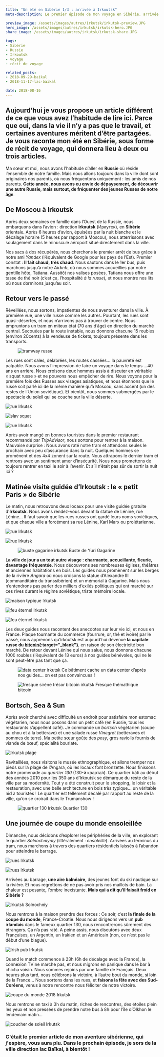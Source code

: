 ```yaml
---
title: "Un été en Sibérie 1/3 : arrivée à Irkoutsk"
meta-description: Le premier épisode de mon voyage en Sibérie, arrivée à Irkoutsk, petit Paris sibérien. 

preview_image: /assets/images/autres/irkutsk/irkutsk-preview.JPG
hero_image: /assets/images/autres/irkutsk/irkutsk-hero.JPG
share_image: /assets/images/autres/irkutsk/irkutsk-share.JPG

tags:
- Sibérie
- Russie
- Irkoutsk
- voyage
- récit de voyage

related_posts:
- 2018-09-29-baikal
- 2018-11-17-lac-baikal

date: 2018-08-16
---
```

<h2 class="is-chapo">Aujourd’hui je vous propose un article différent de ce que vous avez l’habitude de lire ici. Parce que oui, dans la vie il n’y a pas que le travail, et certaines aventures méritent d’être partagées. Je vous raconte mon été en Sibérie, sous forme de récit de voyage, qui donnera lieu à deux ou trois articles. </h2> 

Ma sœur et moi, nous avons l’habitude d’aller en **Russie** où réside l’ensemble de notre famille. Mais nous allons toujours dans la ville dont sont originaires nos parents, où nous fréquentons uniquement : les amis de nos parents. **Cette année, nous avons eu envie de dépaysement, de découvrir une autre Russie, mais surtout, de fréquenter des jeunes Russes de notre âge**. 

## De Moscou à Irkoutsk

Après deux semaines en famille dans l’Ouest de la Russie, nous embarquons dans l’avion : direction **Irkoutsk** (Иркутск), en **Sibérie** orientale. Après 6 heures d’avion, épuisées par la nuit blanche et le décalage horaire (5 heures par rapport à Moscou), nous atterrissons avec soulagement dans le minuscule aéroport situé directement dans la ville. 

Nos sacs à dos récupérés, nous cherchons le premier arrêt de bus grâce à notre ami *Yandex* (l’équivalent de Google pour les pays de l’Est). Premier constat : **Il fait chaud, très chaud**. Nous sautons dans le 1er bus, puis marchons jusqu’à notre *Airbnb*, où nous sommes accueillies par notre gentille hôte, Tatiana. Aussitôt nos valises posées, Tatiana nous offre une tasse de thé noir (c’est ça, l’hospitalité *à la russe*), et nous montre nos lits où nous dormirons jusqu’au soir. 

## Retour vers le passé

Réveillées, nous sortons, impatientes de nous aventurer dans la ville. À première vue, une ville russe comme les autres. Pourtant, les rues sont quasi-désertes, et nous n’arrivons pas à trouver de centre. Nous empruntons un tram en miteux état (70 ans d’âge) en direction du marché central. Secouées par la route instable, nous donnons chacune 15 roubles (environ 20cents) à la vendeuse de tickets, toujours présente dans les transports. 

<figure class="image">
    <img src="/assets/images/autres/irkutsk/irkutsk1.JPG" alt="tramway russe">
</figure>

Les rues sont sales, délabrées, les routes cassées… la pauvreté est palpable. Nous avons l’impression de faire un voyage dans le temps ...40 ans en arrière. Nous croisons deux hommes assis à discuter en véritable « squat russe » et ne pouvons nous empêcher de rire. Nous voyons pour la première fois des Russes aux visages asiatiques, et nous étonnons que le russe soit parlé ici de la même manière qu’à Moscou, sans accent (un des restes de l’Union soviétique). Et bientôt, nous sommes submergées par le spectacle du soleil qui se couche sur la ville déserte.

![rue Irkutsk](/assets/images/autres/irkutsk/irkutsk2.JPG)

![slav squat](/assets/images/autres/irkutsk/irkutsk3.JPG)

![rue Irkutsk](/assets/images/autres/irkutsk/irkutsk4.JPG)

Après avoir mangé en bonnes touristes dans le premier restaurant recommandé par *TripAdvisor*, nous sortons pour rentrer à la maison. Mauvaise surprise : Nous avons raté notre tram et attendons seules le prochain avec peu d’assurance dans la nuit. Quelques hommes se promènent et des 4x4 zonent sur la route. Nous attrapons le dernier tram et rentrons avec un sentiment amer d’insécurité. Nous nous promettons de toujours rentrer en taxi le soir à l’avenir. Et s’il n’était pas sûr de sortir la nuit ici ? 

## Matinée visite guidée d’Irkoutsk : le « petit Paris » de Sibérie

Le matin, nous retrouvons deux locaux pour une visite guidée gratuite d'**Irkoutsk**. Nous avons rendez-vous devant la statue de Lénine, rue Lénine… Il faut savoir que les rues russes ont gardé leurs noms soviétiques, et que chaque ville a forcément sa rue Lénine, Karl Marx ou prolétarienne. 

![rue Irkutsk](/assets/images/autres/irkutsk/irkutsk5.JPG)

![rue Irkutsk](/assets/images/autres/irkutsk/irkutsk6.JPG)

<figure class="image">
    <img src="/assets/images/autres/irkutsk/irkutsk7.JPG" alt="buste gagarine irkutsk">
    <span class="is-credits">Buste de Yuri Gagarine</span>
</figure>

**La ville de jour a un tout autre visage : charmante, accueillante, fleurie, davantage fréquentée**. Nous découvrons ses nombreuses églises, théâtres et anciennes habitations en bois. Les guides nous promènent sur les berges de la rivière *Angara* où nous croisons la statue d’Alexandre III (commanditaire du transsibérien) et un mémorial à Gagarine. Mais nous n’entendrons pas parler des milliers d’exilés politiques qui ont marché sur ces rives durant le régime soviétique, triste mémoire locale.

![maison typique Irkutsk](/assets/images/autres/irkutsk/irkutsk8.JPG)

![feu éternel Irkutsk](/assets/images/autres/irkutsk/irkutsk9.JPG)

![feu éternel Irkutsk](/assets/images/autres/irkutsk/irkutsk10.JPG)

Les deux guides nous racontent des anecdotes sur leur vie ici, et nous en France. Plaque tournante du commerce (fourrure, or, thé et ivoire) par le passé, nous apprenons qu’Irkoutsk est aujourd’hui devenue **la capitale russe du  [bitcoin](https://fr.wikipedia.org/wiki/Bitcoin){:target="_blank"}**, en raison de son électricité bon marché. De retour devant Lénine qui nous salue, nous donnons chacune 1000 roubles (l’équivalent de 13 euros) à nos guides bénévoles, qui ne le sont peut-être pas tant que ça. 

<figure class="image">
    <img src="/assets/images/autres/irkutsk/irkutsk11.JPG" alt="data center irkutsk">
    <span class="is-credits">Ce bâtiment cache un data center d’après nos guides… on est pas convaincues !</span>
</figure>

<figure class="image">
    <img src="/assets/images/autres/irkutsk/irkutsk12.JPG" alt="fresque sirène trésor bitcoin irkutsk">
    <span class="is-credits">Fresque thémathique bitcoin</span>
</figure>

## Bortsch, Sea & Sun

Après avoir cherché avec difficulté un endroit pour satisfaire mon estomac végétarien, nous nous posons dans un petit café (en Russie, tous les restaurants s’appellent café). Je commande un *bortsch* végétarien (soupe au chou et à la betterave) et une salade russe *Vinegret* (betteraves et pommes de terre). Ma petite sœur goûte des *posy*, gros raviolis fournis de viande de bœuf, spécialité bouriate.

![Irkutsk plage](/assets/images/autres/irkutsk/irkutsk13.JPG)

Ravitaillées, nous visitons le musée ethnographique, et allons tremper nos pieds sur la plage de l’Angara, où les locaux font bronzette. Nous finissons notre promenade au *quartier 130* (130-й кварта́л). Ce quartier bâti au début des années 2010 pour les 350 ans d’Irkoutsk se démarque du reste de la ville par sa modernité. Tout y a été construit pour le shopping, le loisir et la restauration, avec une belle architecture en bois très typique… un véritable nid à touristes ! Le quartier est tellement décalé par rapport au reste de la ville, qu’on se croirait dans le Trumanshow !

<figure class="image">
    <img src="/assets/images/autres/irkutsk/irkutsk14.JPG" alt="quartier 130 Irkutsk">
    <span class="is-credits">Quartier 130</span>
</figure>

## Une journée de coupe du monde ensoleillée

Dimanche, nous décidons d’explorer les périphéries de la ville, en explorant le quartier *Solnochniyniy* (littéralement : *ensoleillé*). Arrivées au terminus du tram, nous marchons à travers des quartiers résidentiels laissés à l’abandon pour atteindre le barrage.  

![rues Irkutsk](/assets/images/autres/irkutsk/irkutsk15.JPG)

![rues Irkutsk](/assets/images/autres/irkutsk/irkutsk16.JPG)

Arrivées au barrage, **une aire balnéaire**, des jeunes font du ski nautique sur la rivière. Et nous regrettons de ne pas avoir pris nos maillots de bain. La chaleur est pesante, l’ombre inexistante. **Mais qui a dit qu’il faisait froid en Sibérie ?** 

![Irkutsk Solnochniy](/assets/images/autres/irkutsk/irkutsk17.JPG)

Nous rentrons à la maison prendre des forces : Ce soir, c’est **la finale de la coupe du monde**, France-Croatie. Nous nous dirigeons vers un **pub irlandais** dans le fameux quartier 130, nous rencontrerons sûrement des étrangers. Ça n’a pas raté. A peine assis, nous discutons avec deux Françaises, un Argentin, un Irakien et un Américain (non, ce n’est pas le début d’une blague).

![Irish pub Irkutsk](/assets/images/autres/irkutsk/irkutsk18.JPG)

Quand le match commence à 23h (6h de décalage avec la France), la connexion TV ne marche pas, et nous migrons en panique dans le bar à chicha voisin. Nous sommes rejoins par une famille de Français. Deux heures plus tard, nous célébrons la victoire, à l’autre bout du monde, si loin de la France… Nous sortons dans les rues, et **faisons la fête avec des Sud-Coréens**, venus à notre rencontre nous féliciter de notre victoire.

![coupe du monde 2018 Irkutsk](/assets/images/autres/irkutsk/irkutsk19.JPG)

Nous rentrons en taxi à 3h du matin, riches de rencontres, des étoiles plein les yeux et non pressées de prendre notre bus à 8h pour l’île d’Olkhon le lendemain matin… 

![coucher de soleil Irkutsk](/assets/images/autres/irkutsk/irkutsk20.JPG)


### C'était le premier article de mon aventure sibérienne, qui j'espère, vous aura plu. Dans le prochain épisode, je sors de la ville direction lac Baïkal, à bientôt !